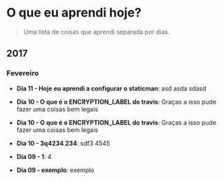 # O que eu aprendi hoje?

> Uma lista de coisas que aprendi separada por dias.


## 2017

### Fevereiro

* **Dia 11 - Hoje eu aprendi a configurar o staticman**: asd asda sdasd 

* **Dia 10 - O que é o ENCRYPTION_LABEL do travis**: Graças a isso pude fazer uma coisas bem legais 

* **Dia 10 - O que é o ENCRYPTION_LABEL do travis**: Graças a isso pude fazer uma coisas bem legais 

* **Dia 10 - 3q4234 234**: sdf3 4545 

* **Dia 09 - 1**: 4 

* **Dia 09 - exemplo**: exemplo 
